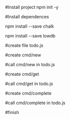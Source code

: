 #Install project
npm init -y

#Install dependences

npm install --save chalk

npm install --save lowdb

#create file todo.js

#create cmd/new

#call cmd/new in todo.js

#create cmd/get

#call cmd/get in todo.js

#create cmd/complete

#call cmd/complete in todo.js

#finish

